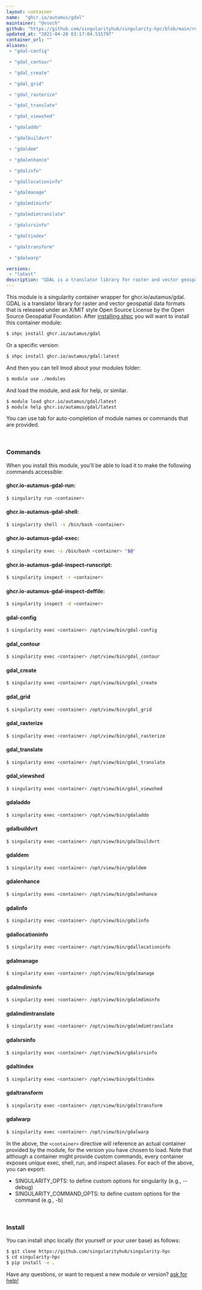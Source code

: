 ```yaml
---
layout: container
name:  "ghcr.io/autamus/gdal"
maintainer: "@vsoch"
github: "https://github.com/singularityhub/singularity-hpc/blob/main/registry/ghcr.io/autamus/gdal/container.yaml"
updated_at: "2021-04-20 03:17:04.515797"
container_url: ""
aliases:
 - "gdal-config"

 - "gdal_contour"

 - "gdal_create"

 - "gdal_grid"

 - "gdal_rasterize"

 - "gdal_translate"

 - "gdal_viewshed"

 - "gdaladdo"

 - "gdalbuildvrt"

 - "gdaldem"

 - "gdalenhance"

 - "gdalinfo"

 - "gdallocationinfo"

 - "gdalmanage"

 - "gdalmdiminfo"

 - "gdalmdimtranslate"

 - "gdalsrsinfo"

 - "gdaltindex"

 - "gdaltransform"

 - "gdalwarp"

versions:
 - "latest"
description: "GDAL is a translator library for raster and vector geospatial data formats that is released under an X/MIT style Open Source License by the Open Source Geospatial Foundation. "
---
```


This module is a singularity container wrapper for ghcr.io/autamus/gdal.
GDAL is a translator library for raster and vector geospatial data formats that is released under an X/MIT style Open Source License by the Open Source Geospatial Foundation. 
After [installing shpc](#install) you will want to install this container module:

```bash
$ shpc install ghcr.io/autamus/gdal
```

Or a specific version:

```bash
$ shpc install ghcr.io/autamus/gdal:latest
```

And then you can tell lmod about your modules folder:

```bash
$ module use ./modules
```

And load the module, and ask for help, or similar.

```bash
$ module load ghcr.io/autamus/gdal/latest
$ module help ghcr.io/autamus/gdal/latest
```

You can use tab for auto-completion of module names or commands that are provided.

<br>

### Commands

When you install this module, you'll be able to load it to make the following commands accessible:

#### ghcr.io-autamus-gdal-run:

```bash
$ singularity run <container>
```

#### ghcr.io-autamus-gdal-shell:

```bash
$ singularity shell -s /bin/bash <container>
```

#### ghcr.io-autamus-gdal-exec:

```bash
$ singularity exec -s /bin/bash <container> "$@"
```

#### ghcr.io-autamus-gdal-inspect-runscript:

```bash
$ singularity inspect -r <container>
```

#### ghcr.io-autamus-gdal-inspect-deffile:

```bash
$ singularity inspect -d <container>
```


#### gdal-config
       
```bash
$ singularity exec <container> /opt/view/bin/gdal-config
```


#### gdal_contour
       
```bash
$ singularity exec <container> /opt/view/bin/gdal_contour
```


#### gdal_create
       
```bash
$ singularity exec <container> /opt/view/bin/gdal_create
```


#### gdal_grid
       
```bash
$ singularity exec <container> /opt/view/bin/gdal_grid
```


#### gdal_rasterize
       
```bash
$ singularity exec <container> /opt/view/bin/gdal_rasterize
```


#### gdal_translate
       
```bash
$ singularity exec <container> /opt/view/bin/gdal_translate
```


#### gdal_viewshed
       
```bash
$ singularity exec <container> /opt/view/bin/gdal_viewshed
```


#### gdaladdo
       
```bash
$ singularity exec <container> /opt/view/bin/gdaladdo
```


#### gdalbuildvrt
       
```bash
$ singularity exec <container> /opt/view/bin/gdalbuildvrt
```


#### gdaldem
       
```bash
$ singularity exec <container> /opt/view/bin/gdaldem
```


#### gdalenhance
       
```bash
$ singularity exec <container> /opt/view/bin/gdalenhance
```


#### gdalinfo
       
```bash
$ singularity exec <container> /opt/view/bin/gdalinfo
```


#### gdallocationinfo
       
```bash
$ singularity exec <container> /opt/view/bin/gdallocationinfo
```


#### gdalmanage
       
```bash
$ singularity exec <container> /opt/view/bin/gdalmanage
```


#### gdalmdiminfo
       
```bash
$ singularity exec <container> /opt/view/bin/gdalmdiminfo
```


#### gdalmdimtranslate
       
```bash
$ singularity exec <container> /opt/view/bin/gdalmdimtranslate
```


#### gdalsrsinfo
       
```bash
$ singularity exec <container> /opt/view/bin/gdalsrsinfo
```


#### gdaltindex
       
```bash
$ singularity exec <container> /opt/view/bin/gdaltindex
```


#### gdaltransform
       
```bash
$ singularity exec <container> /opt/view/bin/gdaltransform
```


#### gdalwarp
       
```bash
$ singularity exec <container> /opt/view/bin/gdalwarp
```



In the above, the `<container>` directive will reference an actual container provided
by the module, for the version you have chosen to load. Note that although a container
might provide custom commands, every container exposes unique exec, shell, run, and
inspect aliases. For each of the above, you can export:

 - SINGULARITY_OPTS: to define custom options for singularity (e.g., --debug)
 - SINGULARITY_COMMAND_OPTS: to define custom options for the command (e.g., -b)

<br>
  
### Install

You can install shpc locally (for yourself or your user base) as follows:

```bash
$ git clone https://github.com/singularityhub/singularity-hpc
$ cd singularity-hpc
$ pip install -e .
```

Have any questions, or want to request a new module or version? [ask for help!](https://github.com/singularityhub/singularity-hpc/issues)